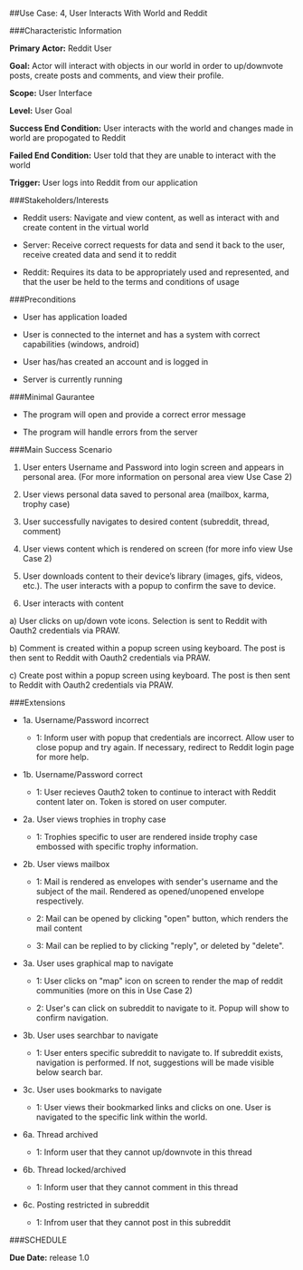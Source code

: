 ﻿##Use Case: 4, User Interacts With World and Reddit

###Characteristic Information

**Primary Actor:** Reddit User

**Goal:** Actor will interact with objects in our world in order to up/downvote posts, create posts and comments, and view their profile. 

**Scope:** User Interface

**Level:** User Goal

**Success End Condition:** User interacts with the world and changes made in world are propogated to Reddit

**Failed End Condition:** User told that they are unable to interact with the world

**Trigger:** User logs into Reddit from our application

###Stakeholders/Interests

 * Reddit users: Navigate and view content, as well as interact with and create content in the virtual world

 * Server: Receive correct requests for data and send it back to the user, receive created data and send it to reddit

 * Reddit: Requires its data to be appropriately used and represented, and that the user be held to the terms and conditions of usage

###Preconditions

 * User has application loaded

 * User is connected to the internet and has a system with correct capabilities (windows, android)

 * User has/has created an account and is logged in

 * Server is currently running

###Minimal Gaurantee

 * The program will open and provide a correct error message

 * The program will handle errors from the server

###Main Success Scenario

1. User enters Username and Password into login screen and appears in personal area.
   (For more information on personal area view Use Case 2)

2. User views personal data saved to personal area (mailbox, karma, trophy case)

3. User successfully navigates to desired content (subreddit, thread, comment)

4. User views content which is rendered on screen (for more info view Use Case 2)

5. User downloads content to their device’s library (images, gifs, videos, etc.). The user interacts with a popup to confirm the save to device.

6. User interacts with content

 a) User clicks on up/down vote icons.  Selection is sent to Reddit with Oauth2 credentials via PRAW.

 b) Comment is created within a popup screen using keyboard. The post is then sent to Reddit with Oauth2 credentials via PRAW.

 c) Create post within a popup screen using keyboard.  The post is then sent to Reddit with Oauth2 credentials via PRAW.
 
###Extensions

 * 1a. Username/Password incorrect

   + 1: Inform user with popup that credentials are incorrect. Allow user to close popup and try again. If necessary, redirect to Reddit login page for more help.
 
 * 1b. Username/Password correct

   + 1: User recieves Oauth2 token to continue to interact with Reddit content later on.  Token is stored on user computer.

 * 2a. User views trophies in trophy case

   + 1: Trophies specific to user are rendered inside trophy case embossed with specific trophy information.

 * 2b. User views mailbox

   + 1: Mail is rendered as envelopes with sender's username and the subject of the mail.  Rendered as opened/unopened envelope respectively.

   + 2: Mail can be opened by clicking "open" button, which renders the mail content
  
   + 3: Mail can be replied to by clicking "reply", or deleted by "delete".

 * 3a. User uses graphical map to navigate
   
   + 1: User clicks on "map" icon on screen to render the map of reddit communities (more on this in Use Case 2)
 
   + 2: User's can click on subreddit to navigate to it.  Popup will show to confirm navigation.

 * 3b. User uses searchbar to navigate
  
   + 1: User enters specific subreddit to navigate to. If subreddit exists, navigation is performed. If not, suggestions will be made visible below search bar.

 * 3c. User uses bookmarks to navigate

   + 1: User views their bookmarked links and clicks on one.  User is navigated to the specific link within the world.

 * 6a. Thread archived
 
   + 1: Inform user that they cannot up/downvote in this thread
   
 * 6b. Thread locked/archived
 
   + 1: Inform user that they cannot comment in this thread
   
 * 6c. Posting restricted in subreddit
 
   + 1: Infrom user that they cannot post in this subreddit
  
###SCHEDULE

**Due Date:** release 1.0
